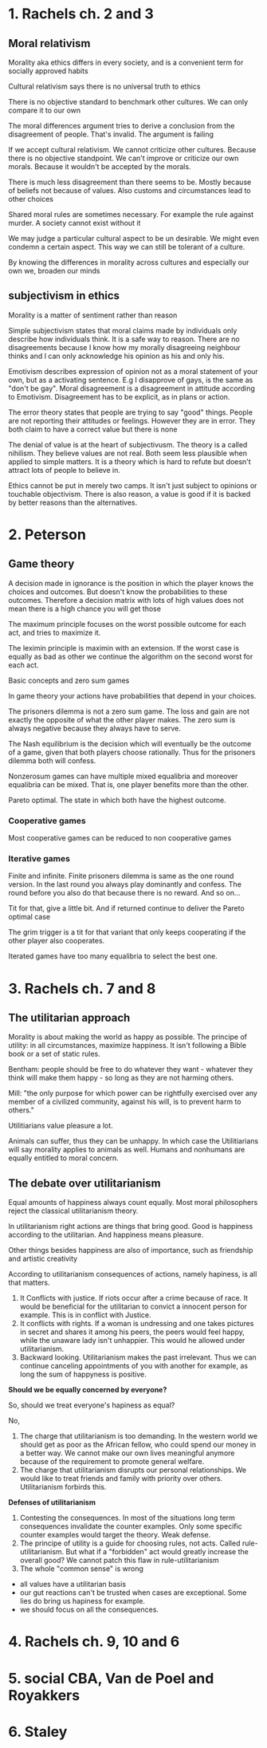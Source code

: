 # 1. Rachels ch. 2 and 3

## Moral relativism
Morality aka ethics differs in every society, and is a convenient term for socially approved habits

Cultural relativism says there is no universal truth to ethics 

 There is no objective standard to benchmark other cultures. We can only compare it to our own

The moral differences argument tries to derive a conclusion from the disagreement of people. That's invalid. The argument is failing

If we accept cultural relativism. We cannot criticize other cultures. Because there is no objective standpoint. We can't improve or criticize our own morals. Because it wouldn't be accepted by the morals.


There is much less disagreement than there seems to be. Mostly because of beliefs not because of values. Also customs and circumstances lead to other choices

Shared moral rules are sometimes necessary. For example the rule against murder. A society cannot exist without it

We may judge a particular cultural aspect to be un desirable. We might even condemn a certain aspect. This way we can still be tolerant of a culture.


By knowing the differences in morality across cultures and especially our own we, broaden our minds


## subjectivism in ethics

Morality is a matter of sentiment rather than reason

Simple subjectivism states that moral claims made by individuals only describe how individuals think. It is a safe way to reason. There are no disagreements because I know how my morally disagreeing neighbour thinks and I can only acknowledge his opinion as his and only his.

Emotivism describes expression of opinion not as a moral statement of your own, but as a activating sentence. E.g I disapprove of gays, is the same as "don't be gay". Moral disagreement is a disagreement in attitude according to Emotivism. Disagreement has to be explicit, as in plans or action.

The error theory states that people are trying to say "good" things. People are not reporting their attitudes or feelings. However they are in error. They both claim to have a correct value but there is none

The denial of value is at the heart of subjectivusm. The theory is a called nihilism. They believe values are not real. Both seem less plausible when applied to simple matters. It is a theory which is hard to refute but doesn't attract lots of people to believe in.

Ethics cannot be put in merely two camps. It isn't just subject to opinions or touchable objectivism. There is also reason, a value is good if it is backed by better reasons than the alternatives.



# 2. Peterson

## Game theory

A decision made in ignorance is the position in which the player knows the choices and outcomes. But doesn't know the probabilities to these outcomes. Therefore a decision matrix with lots of high values does not mean there is a high chance you will get those

The maximum principle focuses on the worst possible outcome for each act, and tries to maximize it.

The leximin principle is maximin with an extension. If the worst case is equally as bad as other we continue the algorithm on the second worst for each act.


Basic concepts and zero sum games

In game theory your actions have probabilities that depend in your choices.

The prisoners dilemma is not a zero sum game. The loss and gain are not exactly the opposite of what the other player makes. The zero sum is always negative because they always have to serve.

The Nash equilibrium is the decision which will eventually be the outcome of a game, given that both players choose rationally. Thus for the prisoners dilemma both will confess.

Nonzerosum games can have multiple mixed equalibria and moreover equalibria can be mixed. That is, one player benefits more than the other. 

Pareto optimal. The state in which both have the highest outcome.


### Cooperative games

Most cooperative games can be reduced to non cooperative games

### Iterative games

Finite and infinite. Finite prisoners dilemma is same as the one round version. In the last round you always play dominantly and confess. The round before you also do that because there is no reward. And so on...

Tit for that, give a little bit. And if returned continue to deliver the Pareto optimal case

The grim trigger is a tit for that variant that only keeps cooperating if the other player also cooperates.

Iterated games have too many equalibria to select the best one.

# 3. Rachels ch. 7 and 8

## The utilitarian approach

Morality is about making the world as happy as possible.
The principe of utility: in all circumstances, maximize happiness. It isn't following a Bible book or a set of static rules.

Bentham: people should be free to do whatever they want - whatever they think will make them happy - so long as they are not harming others.

Mill:
"the only purpose for which power can be rightfully exercised over any member of a civilized community, against his will, is to prevent harm to others."

Utilitiarians value pleasure a lot.

Animals can suffer, thus they can be unhappy. In which case the Utilitiarians will say morality applies to animals as well. Humans and nonhumans are equally entitled to moral concern.


## The debate over utilitarianism


Equal amounts of happiness always count equally. Most moral philosophers reject the classical utilitarianism theory.

In utilitarianism right actions are things that bring good. Good is happiness according to the utilitarian. And happiness means pleasure.

Other things besides happiness are also of importance, such as friendship and artistic creativity

According to utilitarianism consequences of actions, namely hapiness, is all that matters.

1. It Conflicts with justice. If riots occur after a crime because of race. It would be beneficial for the utilitarian to convict a innocent person for example. This is in conflict with Justice.
2. It conflicts with rights. If a woman is undressing and one takes pictures in secret and shares it among his peers, the peers would feel happy, while the unaware lady isn't unhappier. This would he allowed under utilitarianism.
3. Backward looking. Utilitarianism makes the past irrelevant. Thus we can continue canceling appointments of you with another for example, as long the sum of happyness is positive.

**Should we be equally concerned by everyone?**

So, should we treat everyone's hapiness as equal?

No,
1. The charge that utilitarianism is too demanding. In the western world we should get as poor as the African fellow, who could spend our money in a better way. We cannot make our own lives meaningful anymore because of the requirement to promote general welfare.
2. The charge that utilitarianism disrupts our personal relationships. We would like to treat friends and family with priority over others. Utilitarianism forbirds this.


**Defenses of utilitarianism**

1. Contesting the consequences. In most of the situations long term consequences invalidate the counter examples. Only some specific counter examples would target the theory. Weak defense.
2. The principe of utility is a guide for choosing rules, not acts. Called rule-utilitarianism. But what if a "forbidden" act would greatly increase the overall good? We cannot patch this flaw in rule-utilitarianism
3. The whole "common sense" is wrong
  - all values have a utilitarian basis
  - our gut reactions can't be trusted when cases are exceptional. Some lies do bring us hapiness for example.
  - we should focus on all the consequences.

# 4. Rachels ch. 9, 10 and 6

# 5. social CBA, Van de Poel and Royakkers

# 6. Staley
